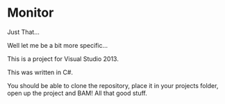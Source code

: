# Monitor
Just That...

Well let me be a bit more specific...

This is a project for Visual Studio 2013.

This was written in C#.

You should be able to clone the repository, place it in your projects folder,
open up the project and BAM!  All that good stuff.
